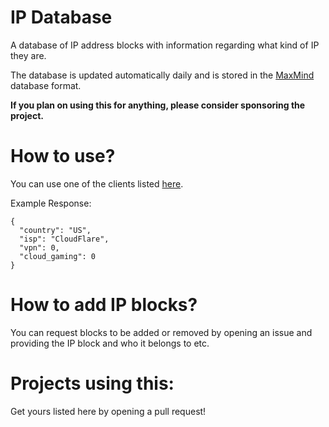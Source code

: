 # IP Database
A database of IP address blocks with information regarding what kind of IP they are.

The database is updated automatically daily and is stored in the [MaxMind](https://blog.maxmind.com/2015/09/building-your-own-mmdb-database-for-fun-and-profit) database format.

**If you plan on using this for anything, please consider sponsoring the project.**

# How to use?
You can use one of the clients listed [here](https://dev.maxmind.com/geoip/docs/databases?lang=en#api-clients).

Example Response:
```
{
  "country": "US",
  "isp": "CloudFlare",
  "vpn": 0,
  "cloud_gaming": 0
}
```

# How to add IP blocks?
You can request blocks to be added or removed by opening an issue and providing the IP block and who it belongs to etc.

# Projects using this:
Get yours listed here by opening a pull request!
